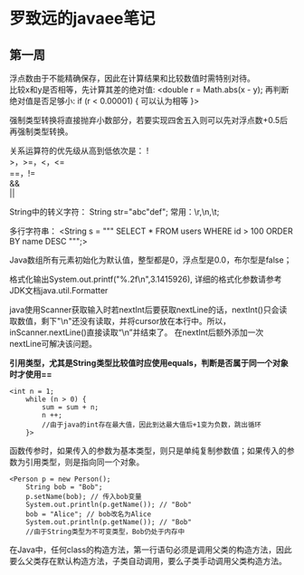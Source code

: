 # 罗致远的javaee笔记  
## 第一周  

浮点数由于不能精确保存，因此在计算结果和比较数值时需特别对待。  
    比较x和y是否相等，先计算其差的绝对值:
    <double r = Math.abs(x - y);
    再判断绝对值是否足够小:
    if (r < 0.00001) {
    可以认为相等
    }>
    

强制类型转换将直接抛弃小数部分，若要实现四舍五入则可以先对浮点数+0.5后再强制类型转换。

关系运算符的优先级从高到低依次是：
!  
\>，>=，<，<=  
==，!=  
&&  
||

String中的转义字符：
String str="abc\"def";
常用：\r,\n,\t;

多行字符串：
    <String s = """
                SELECT * FROM
                users
                WHERE id > 100
                ORDER BY name DESC
                """;>

Java数组所有元素初始化为默认值，整型都是0，浮点型是0.0，布尔型是false；

格式化输出System.out.printf("%.2f\n",3.1415926),
详细的格式化参数请参考JDK文档java.util.Formatter

java使用Scanner获取输入时若nextInt后要获取nextLine的话，nextInt()只会读取数值，剩下"\n"还没有读取，并将cursor放在本行中。所以，inScanner.nextLine()直接读取“\n”并结束了。
在nextInt后额外添加一次nextLine可解决该问题。

**引用类型，尤其是String类型比较值时应使用equals，判断是否属于同一个对象时才使用==**

    <int n = 1;
        while (n > 0) {
            sum = sum + n;
            n ++;
            //由于java的int存在最大值，因此到达最大值后+1变为负数，跳出循环
        }>

函数传参时，如果传入的参数为基本类型，则只是单纯复制参数值；如果传入的参数为引用类型，则是指向同一个对象。

    <Person p = new Person();
        String bob = "Bob";
        p.setName(bob); // 传入bob变量
        System.out.println(p.getName()); // "Bob"
        bob = "Alice"; // bob改名为Alice
        System.out.println(p.getName()); // "Bob"
        //由于String类型为不可变类型，Bob仍处于内存中

在Java中，任何class的构造方法，第一行语句必须是调用父类的构造方法，因此要么父类存在默认构造方法，子类自动调用，要么子类手动调用父类构造方法。


